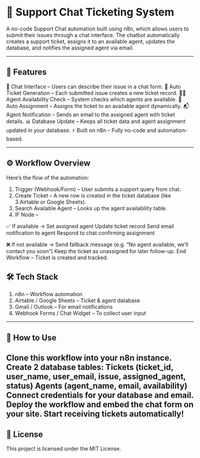 # 💬 Support Chat Ticketing System  

A no-code Support Chat automation built using n8n, which allows users to submit their issues through a chat interface. The chatbot automatically creates a support ticket, assigns it to an available agent, updates the database, and notifies the assigned agent via email.

---

## 🚀 Features
📝 Chat Interface – Users can describe their issue in a chat form.
🎫 Auto Ticket Generation – Each submitted issue creates a new ticket record.
👩‍💻 Agent Availability Check – System checks which agents are available.
📍 Auto Assignment – Assigns the ticket to an available agent dynamically.
📬 Agent Notification – Sends an email to the assigned agent with ticket details.
📊 Database Update – Keeps all ticket data and agent assignment updated in your database.
⚡ Built on n8n – Fully no-code and automation-based.

---

## ⚙️ Workflow Overview

Here’s the flow of the automation:

1. Trigger (Webhook/Form) – User submits a support query from chat.
2. Create Ticket – A new row is created in the ticket database (like 3.Airtable or Google Sheets).
3. Search Available Agent – Looks up the agent availability table.
4. IF Node –

✅ If available →
Set assigned agent
Update ticket record
Send email notification to agent
Respond to chat confirming assignment

❌ If not available →
Send fallback message (e.g. “No agent available, we’ll contact you soon”)
Keep the ticket as unassigned for later follow-up.
End Workflow – Ticket is created and tracked.

## 🛠 Tech Stack
1. n8n – Workflow automation
2. Airtable / Google Sheets – Ticket & agent database
3. Gmail / Outlook – For email notifications
4. Webhook Forms / Chat Widget – To collect user input

---

## 🚀 How to Use

Clone this workflow into your n8n instance.
Create 2 database tables:
Tickets (ticket_id, user_name, user_email, issue, assigned_agent, status)
Agents (agent_name, email, availability)
Connect credentials for your database and email.
Deploy the workflow and embed the chat form on your site.
Start receiving tickets automatically!
---


## 📄 License
This project is licensed under the MIT License.  
